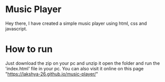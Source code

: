 # Music Player
Hey there, I have created a simple music player using html, css and javascript.

# How to run
Just download the zip on your pc and unzip it open the folder and run the 'index.html' file in your pc.
You can also visit it online on this page "https://lakshya-26.github.io/music-player/"
